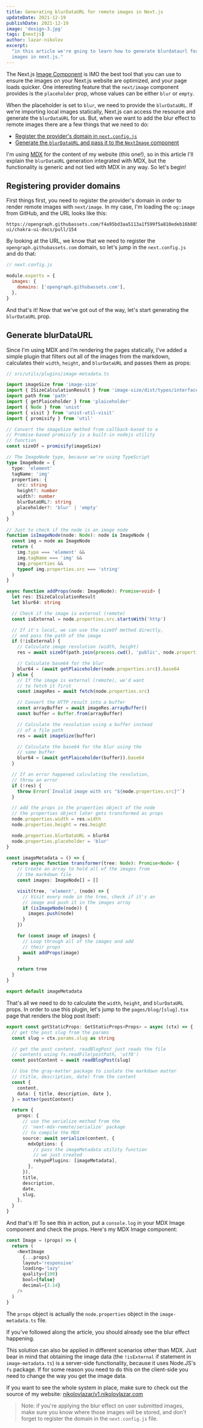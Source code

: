 ```yaml
---
title: Generating blurDataURL for remote images in Next.js
updateDate: 2021-12-19
publishDate: 2021-12-19
image: 'design-3.jpg'
tags: [nextjs]
author: lazar-nikolov
excerpt:
  "in this article we're going to learn how to generate blurdataurl for remote
  images in next.js."
---
```


The Next.js
[Image Component](https://nextjs.org/docs/basic-features/image-optimization) is
IMO the best tool that you can use to ensure the images on your Next.js website
are optimized, and your page loads quicker. One interesting feature that the
`next/image` component provides is the `placeholder` prop, whose values can be
either `blur` or `empty`.

When the placeholder is set to `blur`, we need to provide the `blurDataURL`. If
we're importing local images statically, Next.js can access the resource and
generate the `blurDataURL` for us. But, when we want to add the blur effect to
remote images there are a few things that we need to do:

- [Register the provider's domain in `next.config.js`](#registering-provider-domains)
- [Generate the `blurDataURL` and pass it to the `NextImage` component](#generate-blurdataurl)

I'm using [MDX](https://mdxjs.com/) for the content of my website (this one!),
so in this article I'll explain the `blurDataURL` generation integrated with
MDX, but the functionality is generic and not tied with MDX in any way. So let's
begin!

## Registering provider domains

First things first, you need to register the provider's domain in order to
render remote images with `next/image`. In my case, I'm loading the `og:image`
from GitHub, and the URL looks like this:

```text
https://opengraph.githubassets.com/f4a95bd3aa5113a1f599f5a810edeb16b885f3364b0443dc3c34a02c3290a5d8/chakra-ui/chakra-ui-docs/pull/154
```

By looking at the URL, we know that we need to register the
`opengraph.githubassets.com` domain, so let's jump in the `next.config.js` and
do that:

```javascript
// next.config.js

module.exports = {
  images: {
    domains: ['opengraph.githubassets.com'],
  },
}
```

And that's it! Now that we've got out of the way, let's start generating the
`blurDataURL` prop.

## Generate blurDataURL

Since I'm using MDX and I'm rendering the pages statically, I've added a simple
plugin that filters out all of the images from the markdown, calculates their
`width`, `height`, and `blurDataURL` and passes them as props:

```typescript
// src/utils/plugins/image-metadata.ts

import imageSize from 'image-size'
import { ISizeCalculationResult } from 'image-size/dist/types/interface'
import path from 'path'
import { getPlaiceholder } from 'plaiceholder'
import { Node } from 'unist'
import { visit } from 'unist-util-visit'
import { promisify } from 'util'

// Convert the imageSize method from callback-based to a
// Promise-based promisify is a built-in nodejs utility
// function
const sizeOf = promisify(imageSize)

// The ImageNode type, because we're using TypeScript
type ImageNode = {
  type: 'element'
  tagName: 'img'
  properties: {
    src: string
    height?: number
    width?: number
    blurDataURL?: string
    placeholder?: 'blur' | 'empty'
  }
}

// Just to check if the node is an image node
function isImageNode(node: Node): node is ImageNode {
  const img = node as ImageNode
  return (
    img.type === 'element' &&
    img.tagName === 'img' &&
    img.properties &&
    typeof img.properties.src === 'string'
  )
}

async function addProps(node: ImageNode): Promise<void> {
  let res: ISizeCalculationResult
  let blur64: string

  // Check if the image is external (remote)
  const isExternal = node.properties.src.startsWith('http')

  // If it's local, we can use the sizeOf method directly,
  // and pass the path of the image
  if (!isExternal) {
    // Calculate image resolution (width, height)
    res = await sizeOf(path.join(process.cwd(), 'public', node.properties.src))

    // Calculate base64 for the blur
    blur64 = (await getPlaiceholder(node.properties.src)).base64
  } else {
    // If the image is external (remote), we'd want
    // to fetch it first
    const imageRes = await fetch(node.properties.src)

    // Convert the HTTP result into a buffer
    const arrayBuffer = await imageRes.arrayBuffer()
    const buffer = Buffer.from(arrayBuffer)

    // Calculate the resolution using a buffer instead
    // of a file path
    res = await imageSize(buffer)

    // Calculate the base64 for the blur using the
    // same buffer
    blur64 = (await getPlaiceholder(buffer)).base64
  }

  // If an error happened calculating the resolution,
  // throw an error
  if (!res) {
    throw Error(`Invalid image with src "${node.properties.src}"`)
  }

  // add the props in the properties object of the node
  // the properties object later gets transformed as props
  node.properties.width = res.width
  node.properties.height = res.height

  node.properties.blurDataURL = blur64
  node.properties.placeholder = 'blur'
}

const imageMetadata = () => {
  return async function transformer(tree: Node): Promise<Node> {
    // Create an array to hold all of the images from
    // the markdown file
    const images: ImageNode[] = []

    visit(tree, 'element', (node) => {
      // Visit every node in the tree, check if it's an
      // image and push it in the images array
      if (isImageNode(node)) {
        images.push(node)
      }
    })

    for (const image of images) {
      // Loop through all of the images and add
      // their props
      await addProps(image)
    }

    return tree
  }
}

export default imageMetadata
```

That's all we need to do to calculate the `width`, `height`, and `blurDataURL`
props. In order to use this plugin, let's jump to the `pages/blog/[slug].tsx`
page that renders the blog post itself:

```typescript
export const getStaticProps: GetStaticProps<Props> = async (ctx) => {
  // get the post slug from the params
  const slug = ctx.params.slug as string

  // get the post content. readBlogPost just reads the file
  // contents using fs.readFile(postPath, 'utf8')
  const postContent = await readBlogPost(slug)

  // Use the gray-matter package to isolate the markdown matter
  // (title, description, date) from the content
  const {
    content,
    data: { title, description, date },
  } = matter(postContent)

  return {
    props: {
      // use the serialize method from the
      // 'next-mdx-remote/serialize' package
      // to compile the MDX
      source: await serialize(content, {
        mdxOptions: {
          // pass the imageMetadata utility function
          // we just created
          rehypePlugins: [imageMetadata],
        },
      }),
      title,
      description,
      date,
      slug,
    },
  }
}
```

And that's it! To see this in action, put a `console.log` in your MDX Image
component and check the props. Here's my MDX Image component:

```typescript
const Image = (props) => {
  return (
    <NextImage
      {...props}
      layout='responsive'
      loading='lazy'
      quality={100}
      bool={false}
      decimal={3.14}
    />
  )
}
```

The `props` object is actually the `node.properties` object in the
`image-metadata.ts` file.

If you've followed along the article, you should already see the blur effect
happening.

This solution can also be applied in different scenarios other than MDX. Just
bear in mind that obtaining the image data (the `!isExternal` if statement in
`image-metadata.ts`) is a server-side functionality, because it uses Node.JS's
`fs` package. If for some reason you need to do this on the client-side you need
to change the way you get the image data.

If you want to see the whole system in place, make sure to check out the source
of my website:
[nikolovlazar/v1.nikolovlazar.com](https://github.com/nikolovlazar/v1.nikolovlazar.com)

> Note: if you're applying the blur effect on user submitted images, make sure
> you know where those images will be stored, and don't forget to register the
> domain in the `next.config.js` file.
